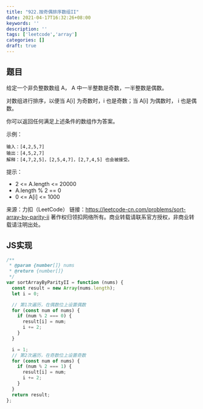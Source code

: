 ```yaml
---
title: "922.按奇偶排序数组II"
date: 2021-04-17T16:32:26+08:00
keywords: ''
description: ''
tags: ['leetcode','array']
categories: []
draft: true
---
```


## 题目

给定一个非负整数数组 A， A 中一半整数是奇数，一半整数是偶数。

对数组进行排序，以便当 A[i] 为奇数时，i 也是奇数；当 A[i] 为偶数时， i 也是偶数。

你可以返回任何满足上述条件的数组作为答案。

示例：
```
输入：[4,2,5,7]
输出：[4,5,2,7]
解释：[4,7,2,5]，[2,5,4,7]，[2,7,4,5] 也会被接受。
```

提示：

- 2 <= A.length <= 20000
- A.length % 2 == 0
- 0 <= A[i] <= 1000

来源：力扣（LeetCode）
链接：https://leetcode-cn.com/problems/sort-array-by-parity-ii
著作权归领扣网络所有。商业转载请联系官方授权，非商业转载请注明出处。


## JS实现

```javascript
/**
 * @param {number[]} nums
 * @return {number[]}
 */
var sortArrayByParityII = function (nums) {
  const result = new Array(nums.length);
  let i = 0;

  // 第1次遍历，在偶数位上设置偶数
  for (const num of nums) {
    if (num % 2 === 0) {
      result[i] = num;
      i += 2;
    }
  }

  i = 1;
  // 第2次遍历，在奇数位上设置奇数
  for (const num of nums) {
    if (num % 2 === 1) {
      result[i] = num;
      i += 2;
    }
  }
  return result;
};
```
